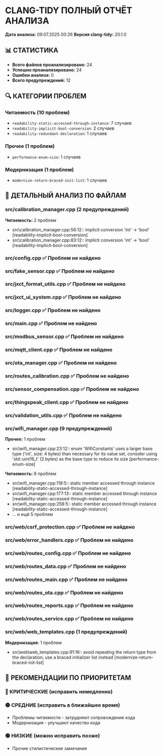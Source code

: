 # CLANG-TIDY ПОЛНЫЙ ОТЧЁТ АНАЛИЗА
**Дата анализа:** 09.07.2025 00:26
**Версия clang-tidy:** 20.1.0

## 📊 СТАТИСТИКА
- **Всего файлов проанализировано:** 24
- **Успешно проанализировано:** 24
- **Ошибки анализа:** 0
- **Всего предупреждений:** 12

## 🔍 КАТЕГОРИИ ПРОБЛЕМ
### Читаемость (10 проблем)
- `readability-static-accessed-through-instance`: 7 случаев
- `readability-implicit-bool-conversion`: 2 случаев
- `readability-redundant-declaration`: 1 случаев

### Прочее (1 проблем)
- `performance-enum-size`: 1 случаев

### Модернизация (1 проблем)
- `modernize-return-braced-init-list`: 1 случаев

## 📁 ДЕТАЛЬНЫЙ АНАЛИЗ ПО ФАЙЛАМ
### src/calibration_manager.cpp (2 предупреждений)
**Читаемость:** 2 проблем
- src\calibration_manager.cpp:56:12:: implicit conversion 'int' -> 'bool' [readability-implicit-bool-conversion]
- src\calibration_manager.cpp:83:12:: implicit conversion 'int' -> 'bool' [readability-implicit-bool-conversion]

### src/config.cpp ✅ Проблем не найдено

### src/fake_sensor.cpp ✅ Проблем не найдено

### src/jxct_format_utils.cpp ✅ Проблем не найдено

### src/jxct_ui_system.cpp ✅ Проблем не найдено

### src/logger.cpp ✅ Проблем не найдено

### src/main.cpp ✅ Проблем не найдено

### src/modbus_sensor.cpp ✅ Проблем не найдено

### src/mqtt_client.cpp ✅ Проблем не найдено

### src/ota_manager.cpp ✅ Проблем не найдено

### src/routes_calibration.cpp ✅ Проблем не найдено

### src/sensor_compensation.cpp ✅ Проблем не найдено

### src/thingspeak_client.cpp ✅ Проблем не найдено

### src/validation_utils.cpp ✅ Проблем не найдено

### src/wifi_manager.cpp (9 предупреждений)
**Прочее:** 1 проблем
- src\wifi_manager.cpp:23:12:: enum 'WifiConstants' uses a larger base type ('int', size: 4 bytes) than necessary for its value set, consider using 'std::uint16_t' (2 bytes) as the base type to reduce its size [performance-enum-size]

**Читаемость:** 8 проблем
- src\wifi_manager.cpp:118:5:: static member accessed through instance [readability-static-accessed-through-instance]
- src\wifi_manager.cpp:177:13:: static member accessed through instance [readability-static-accessed-through-instance]
- src\wifi_manager.cpp:258:5:: static member accessed through instance [readability-static-accessed-through-instance]
- ... и ещё 5 проблем

### src/web/csrf_protection.cpp ✅ Проблем не найдено

### src/web/error_handlers.cpp ✅ Проблем не найдено

### src/web/routes_config.cpp ✅ Проблем не найдено

### src/web/routes_data.cpp ✅ Проблем не найдено

### src/web/routes_main.cpp ✅ Проблем не найдено

### src/web/routes_ota.cpp ✅ Проблем не найдено

### src/web/routes_reports.cpp ✅ Проблем не найдено

### src/web/routes_service.cpp ✅ Проблем не найдено

### src/web/web_templates.cpp (1 предупреждений)
**Модернизация:** 1 проблем
- src\web\web_templates.cpp:91:16:: avoid repeating the return type from the declaration; use a braced initializer list instead [modernize-return-braced-init-list]

## 🎯 РЕКОМЕНДАЦИИ ПО ПРИОРИТЕТАМ

### 🔴 КРИТИЧЕСКИЕ (исправить немедленно)

### 🟡 СРЕДНИЕ (исправить в ближайшее время)
- Проблемы читаемости - затрудняют сопровождение кода
- Модернизация - улучшают качество кода

### 🟢 НИЗКИЕ (можно исправить позже)
- Прочие стилистические замечания
